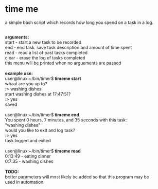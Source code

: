 <b>time me</b>
============

a simple bash script which records how long you spend on a task in a log. <br>

<br>
<b>arguments:</b><br>
start - start a new task to be recorded<br>
end   - end task. save task description and amount of time spent<br>
read  - read a list of past tasks completed<br>
clear - erase the log of tasks completed<br>
this menu will be printed when no arguements are passed<br>
<br>
<b>example use:</b><br>
user@linux:~/bin/timer$<b> timeme start</b><br>
 whaat are you up to?<br>
 :> washing dishes<br>
 start washing dishes at 17:47:51?<br>
 :> yes<br>
 saved<br>
 <br>
user@linux:~/bin/timer$<b> timeme end</b><br>
 You spent 0 hours, 7 minutes, and 35 seconds with this task:<br>
 "washing dishes"<br>
 would you like to exit and log task?<br>
 :> yes<br>
 task logged and exited<br>
<br>
user@linux:~/bin/timer$<b> timeme read</b><br>
 0:13:49 - eating dinner<br>
 0:7:35 - washing dishes<br>
<br>
 <b>TODO:</b><br>
 better parameters will most likely be added so that this program may be used in automation<br>
